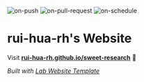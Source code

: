 
  ![on-push](../../actions/workflows/on-push.yaml/badge.svg)
  ![on-pull-request](../../actions/workflows/on-pull-request.yaml/badge.svg)
  ![on-schedule](../../actions/workflows/on-schedule.yaml/badge.svg)

  # rui-hua-rh's Website

  Visit **[rui-hua-rh.github.io/sweet-research](https://rui-hua-rh.github.io/sweet-research)** 🚀

  _Built with [Lab Website Template](https://greene-lab.gitbook.io/lab-website-template-docs)_
